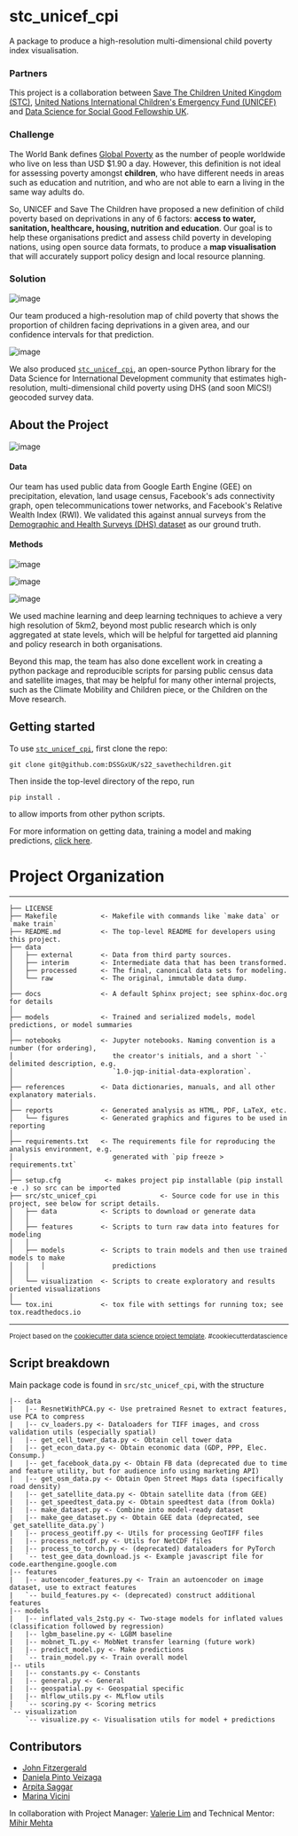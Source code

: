 stc_unicef_cpi
==============================

A package to produce a high-resolution multi-dimensional child poverty index visualisation.

### Partners

This project is a collaboration between [Save The Children United Kingdom (STC)](https://www.savethechildren.org.uk/what-we-do), [United Nations International Children's Emergency Fund (UNICEF)](https://www.unicef.org/about-unicef) and [Data Science for Social Good Fellowship UK](https://warwick.ac.uk/research/data-science/warwick-data/dssgx/). 

### Challenge 

The World Bank defines [Global Poverty](https://www.google.com/url?sa=t&rct=j&q=&esrc=s&source=web&cd=&cad=rja&uact=8&ved=2ahUKEwiJy4yTgoP6AhV-QUEAHQy7C2cQFnoECAQQAw&url=https%3A%2F%2Fwww.compassion.com%2Fpoverty%2Fglobal-poverty-definition.htm%23%3A~%3Atext%3DGlobal%2520poverty%2520is%2520defined%2520as%2Cdefined%2520by%2520the%2520World%2520Bank.&usg=AOvVaw1IvLvvBCUkZxRtVl5eM7km) as the number of people worldwide who live on less than USD $1.90 a day. However, this definition is not ideal  for assessing poverty amongst **children**, who have different needs in areas such as education and nutrition, and who are not able to earn a living in the same way adults do.

So, UNICEF and Save The Children have proposed a new definition of child poverty based on deprivations in any of 6 factors: **access to water, sanitation, healthcare, housing, nutrition and education**. Our goal is to help these organisations predict and assess child poverty in developing nations, using open source data formats, to produce a **map visualisation** that will accurately support policy design and local resource planning. 

### Solution

![image](https://drive.google.com/uc?export=view&id=1OAGcy5YSbTtj6C7w8Jq-jCp_9z1dhd_G)

Our team produced a high-resolution map of child poverty that shows the proportion of children facing deprivations in a given area, and our confidence intervals for that prediction. 

![image](https://drive.google.com/uc?export=view&id=1EuPo2dVybmNHaUYWsjRmNTDGGlkSUyJI)

We also produced [`stc_unicef_cpi`](https://stc-unicef-cpi.readthedocs.io/en/latest/index.html), an open-source Python library for the Data Science for International Development community that estimates high-resolution, multi-dimensional child poverty using DHS (and soon MICS!) geocoded survey data.


## About the Project

![image](https://drive.google.com/uc?export=view&id=1qoqWZ5xVvmLgkpFWacRILa2hmx4AIOxm)

#### Data

Our team has used public data from Google Earth Engine (GEE) on precipitation, elevation, land usage census, Facebook's ads connectivity graph, open telecommunications tower networks, and Facebook's Relative Wealth Index (RWI). We validated this against annual surveys from the [Demographic and Health Surveys (DHS) dataset](https://dhsprogram.com/) as our ground truth. 

#### Methods 

![image](https://drive.google.com/uc?export=view&id=1H5-MTQ3E-Ave7JS0YsJLhsCJ7s58-DNG)

![image](https://drive.google.com/uc?export=view&id=1FpOTT0kBKKjcJa011Uk5TNNKyL1RkUne)

![image](https://drive.google.com/uc?export=view&id=11Y4PEZxyYCr0705pyAwNT0Z8qDu7DRSD)

We used machine learning and deep learning techniques to achieve a very high resolution of 5km2, beyond most public research which is only aggregated at state levels, which will be helpful for targetted aid planning and policy research in both organisations.

Beyond this map, the team has also done excellent work in creating a python package and reproducible scripts for parsing public census data and satellite images, that may be helpful for many other internal projects, such as the Climate Mobility and Children piece, or the Children on the Move research.

## Getting started

To use [`stc_unicef_cpi`](https://stc-unicef-cpi.readthedocs.io/en/latest/index.html), first clone the repo:

```
git clone git@github.com:DSSGxUK/s22_savethechildren.git
```

Then inside the top-level directory of the repo, run

``` 
pip install .
```

to allow imports from other python scripts.

For more information on getting data, training a model and making predictions, [click here](https://stc-unicef-cpi.readthedocs.io/en/latest/getting-started.html#getting-started).


# Project Organization
------------


    ├── LICENSE
    ├── Makefile           <- Makefile with commands like `make data` or `make train`
    ├── README.md          <- The top-level README for developers using this project.
    ├── data
    │   ├── external       <- Data from third party sources.
    │   ├── interim        <- Intermediate data that has been transformed.
    │   ├── processed      <- The final, canonical data sets for modeling.
    │   └── raw            <- The original, immutable data dump.
    │
    ├── docs               <- A default Sphinx project; see sphinx-doc.org for details
    │
    ├── models             <- Trained and serialized models, model predictions, or model summaries
    │
    ├── notebooks          <- Jupyter notebooks. Naming convention is a number (for ordering),
    │                         the creator's initials, and a short `-` delimited description, e.g.
    │                         `1.0-jqp-initial-data-exploration`.
    │
    ├── references         <- Data dictionaries, manuals, and all other explanatory materials.
    │
    ├── reports            <- Generated analysis as HTML, PDF, LaTeX, etc.
    │   └── figures        <- Generated graphics and figures to be used in reporting
    │
    ├── requirements.txt   <- The requirements file for reproducing the analysis environment, e.g.
    │                         generated with `pip freeze > requirements.txt`
    │
    ├── setup.cfg           <- makes project pip installable (pip install -e .) so src can be imported
    ├── src/stc_unicef_cpi                <- Source code for use in this project, see below for script details.
    │   ├── data           <- Scripts to download or generate data
    │   │
    │   ├── features       <- Scripts to turn raw data into features for modeling
    │   │
    │   ├── models         <- Scripts to train models and then use trained models to make
    │   │   │                 predictions
    │   │
    │   └── visualization  <- Scripts to create exploratory and results oriented visualizations
    │
    └── tox.ini            <- tox file with settings for running tox; see tox.readthedocs.io


--------

<p><small>Project based on the <a target="_blank" href="https://drivendata.github.io/cookiecutter-data-science/">cookiecutter data science project template</a>. #cookiecutterdatascience</small></p>


## Script breakdown
Main package code is found in `src/stc_unicef_cpi`, with the structure

```
|-- data
|   |-- ResnetWithPCA.py <- Use pretrained Resnet to extract features, use PCA to compress
|   |-- cv_loaders.py <- Dataloaders for TIFF images, and cross validation utils (especially spatial)
|   |-- get_cell_tower_data.py <- Obtain cell tower data
|   |-- get_econ_data.py <- Obtain economic data (GDP, PPP, Elec. Consump.)
|   |-- get_facebook_data.py <- Obtain FB data (deprecated due to time and feature utility, but for audience info using marketing API)
|   |-- get_osm_data.py <- Obtain Open Street Maps data (specifically road density)
|   |-- get_satellite_data.py <- Obtain satellite data (from GEE)
|   |-- get_speedtest_data.py <- Obtain speedtest data (from Ookla)
|   |-- make_dataset.py <- Combine into model-ready dataset
|   |-- make_gee_dataset.py <- Obtain GEE data (deprecated, see `get_satellite_data.py`)
|   |-- process_geotiff.py <- Utils for processing GeoTIFF files
|   |-- process_netcdf.py <- Utils for NetCDF files
|   |-- process_to_torch.py <- (deprecated) dataloaders for PyTorch
|   `-- test_gee_data_download.js <- Example javascript file for code.earthengine.google.com
|-- features
|   |-- autoencoder_features.py <- Train an autoencoder on image dataset, use to extract features
|   `-- build_features.py <- (deprecated) construct additional features
|-- models
|   |-- inflated_vals_2stg.py <- Two-stage models for inflated values (classification followed by regression)
|   |-- lgbm_baseline.py <- LGBM baseline
|   |-- mobnet_TL.py <- MobNet transfer learning (future work)
|   |-- predict_model.py <- Make predictions
|   `-- train_model.py <- Train overall model
|-- utils
|   |-- constants.py <- Constants
|   |-- general.py <- General
|   |-- geospatial.py <- Geospatial specific
|   |-- mlflow_utils.py <- MLflow utils
|   `-- scoring.py <- Scoring metrics
`-- visualization
    `-- visualize.py <- Visualisation utils for model + predictions
```

## Contributors

- [John Fitzergerald](https://github.com/fitzgeraldja) 
- [Daniela Pinto Veizaga](https://github.com/dapivei)
- [Arpita Saggar](https://github.com/Arpita2512)
- [Marina Vicini](https://github.com/marinavicini)

In collaboration with Project Manager: [Valerie Lim](https://github.com/valerielim) and Technical Mentor: [Mihir Mehta](https://github.com/mihirpsu) 

